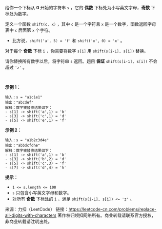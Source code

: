 给你一个下标从 **0** 开始的字符串 ```s``` ，它的 **偶数** 下标处为小写英文字母，**奇数** 下标处为数字。

定义一个函数 ```shift(c, x)``` ，其中 ```c``` 是一个字符且 ```x``` 是一个数字，函数返回字母表中 ```c``` 后面第 ```x``` 个字符。

* 比方说，```shift('a', 5) = 'f'``` 和 ```shift('x', 0) = 'x'``` 。

对于每个 **奇数** 下标 ```i``` ，你需要将数字 ```s[i]``` 用 ```shift(s[i-1], s[i])``` 替换。

请你替换所有数字以后，将字符串 ```s``` 返回。题目 **保证** ```shift(s[i-1], s[i])``` 不会超过 ```'z'``` 。

 

**示例 1：**
```
输入：s = "a1c1e1"
输出："abcdef"
解释：数字被替换结果如下：
- s[1] -> shift('a',1) = 'b'
- s[3] -> shift('c',1) = 'd'
- s[5] -> shift('e',1) = 'f'
```
**示例 2：**
```
输入：s = "a1b2c3d4e"
输出："abbdcfdhe"
解释：数字被替换结果如下：
- s[1] -> shift('a',1) = 'b'
- s[3] -> shift('b',2) = 'd'
- s[5] -> shift('c',3) = 'f'
- s[7] -> shift('d',4) = 'h'
```

**提示：**

* ```1 <= s.length <= 100```
* ```s``` 只包含小写英文字母和数字。
* 对所有 **奇数** 下标处的 ```i``` ，满足 ```shift(s[i-1], s[i]) <= 'z'``` 。


来源：力扣（LeetCode）
链接：https://leetcode-cn.com/problems/replace-all-digits-with-characters
著作权归领扣网络所有。商业转载请联系官方授权，非商业转载请注明出处。